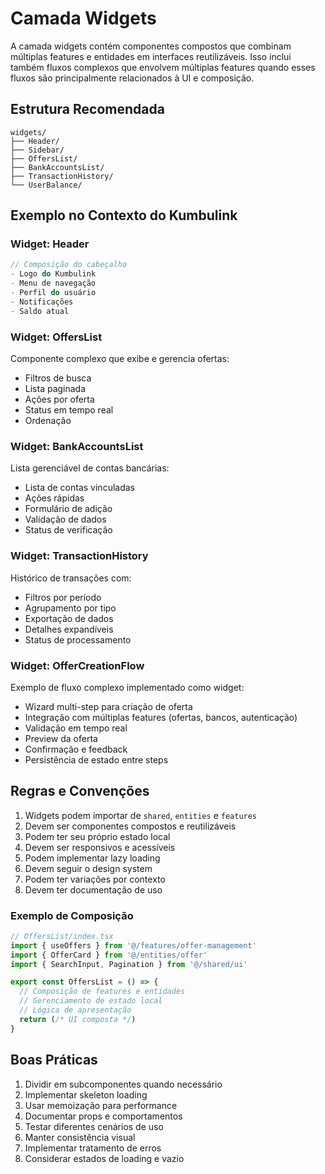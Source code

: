 # Camada Widgets

A camada widgets contém componentes compostos que combinam múltiplas features e entidades em interfaces reutilizáveis. Isso inclui também fluxos complexos que envolvem múltiplas features quando esses fluxos são principalmente relacionados à UI e composição.

## Estrutura Recomendada

```
widgets/
├── Header/
├── Sidebar/
├── OffersList/
├── BankAccountsList/
├── TransactionHistory/
└── UserBalance/
```

## Exemplo no Contexto do Kumbulink

### Widget: Header

```typescript
// Composição do cabeçalho
- Logo do Kumbulink
- Menu de navegação
- Perfil do usuário
- Notificações
- Saldo atual
```

### Widget: OffersList

Componente complexo que exibe e gerencia ofertas:
- Filtros de busca
- Lista paginada
- Ações por oferta
- Status em tempo real
- Ordenação

### Widget: BankAccountsList

Lista gerenciável de contas bancárias:
- Lista de contas vinculadas
- Ações rápidas
- Formulário de adição
- Validação de dados
- Status de verificação

### Widget: TransactionHistory

Histórico de transações com:
- Filtros por período
- Agrupamento por tipo
- Exportação de dados
- Detalhes expandíveis
- Status de processamento

### Widget: OfferCreationFlow

Exemplo de fluxo complexo implementado como widget:
- Wizard multi-step para criação de oferta
- Integração com múltiplas features (ofertas, bancos, autenticação)
- Validação em tempo real
- Preview da oferta
- Confirmação e feedback
- Persistência de estado entre steps

## Regras e Convenções

1. Widgets podem importar de `shared`, `entities` e `features`
2. Devem ser componentes compostos e reutilizáveis
3. Podem ter seu próprio estado local
4. Devem ser responsivos e acessíveis
5. Podem implementar lazy loading
6. Devem seguir o design system
7. Podem ter variações por contexto
8. Devem ter documentação de uso

### Exemplo de Composição

```typescript
// OffersList/index.tsx
import { useOffers } from '@/features/offer-management'
import { OfferCard } from '@/entities/offer'
import { SearchInput, Pagination } from '@/shared/ui'

export const OffersList = () => {
  // Composição de features e entidades
  // Gerenciamento de estado local
  // Lógica de apresentação
  return (/* UI composta */)
}
```

## Boas Práticas

1. Dividir em subcomponentes quando necessário
2. Implementar skeleton loading
3. Usar memoização para performance
4. Documentar props e comportamentos
5. Testar diferentes cenários de uso
6. Manter consistência visual
7. Implementar tratamento de erros
8. Considerar estados de loading e vazio
